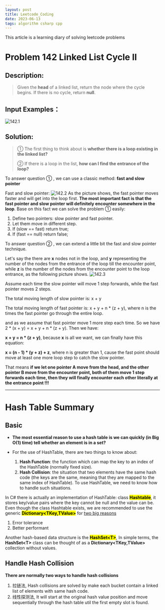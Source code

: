 ```yaml
---
layout: post
title: Leetcode_Coding
date: 2023-06-13
tags: algorithm csharp cpp
---
```


<!-- <span style="color: blue;"> </span> -->
This article is a learning diary of solving leetcode problems

<!--more-->

# Problem 142 Linked List Cycle II
## Description: 
> Given the **head** of a linked list, return the node where the cycle begins. If there is no cycle, return **null**.
## Input Examples：
![142.1]({{site.baseurl}}/assets/img/142.1.PNG)
## Solution:
> ① The first thing to think about is **whether there is a loop existing in the linked list?**
> 
> ② If there is a loop in the list, **how can I find the entrance of the loop?**

To answer question ① , we can use a classic method: **fast and slow pointer**

Fast and slow pointer:
![142.2]({{site.baseurl}}/assets/img/142.2.gif)
As the picture shows, the fast pointer moves faster and will get into the loop first. **The most important fact is  that the fast pointer and slow pointer will definitely encounter somewhere in the loop**. Base on this fact we can solve the problem ① easily:

1. Define two pointers: slow pointer and fast pointer.
2. Let them move in different step.
3. If (slow == fast) return true;
4. If (fast == null) return false;

To answer question ② , we can extend a little bit the fast and slow pointer technique.

Let's say the there are **x** nodes not in the loop, and **y** representing the number of the nodes from the entrance of the loop till the encounter point, while **z** is the number of the nodes from the encounter point to the loop entrance, as the following picture shows.
![142.3]({{site.baseurl}}/assets/img/142.3.png)

Assume each time the slow pointer will move 1 step forwards, while the fast pointer moves 2 steps.

The total moving length of slow pointer is: x + y

The total moving length of fast pointer is: x + y + n * (z + y), where n is the times the fast pointer go through the entire loop.

and as we assume that fast pointer move 1 more step each time. So we have 2 * (x + y) = x + y + n * (z + y). Then we have:

**x + y = n * (z + y)**, because **x** is all we want, we can finally have this equation:

**x = (n - 1) * (y + z) + z**, where n is greater than 1, cause the fast point should move at least one more loop step to catch the slow pointer.

That means **if we let one pointer A move from the head, and the other pointer B move from the encounter point, both of them move 1 step forwards each time, then they will finally encounter each other literally at the entrance point !!!**

---

# Hash Table Summary

## Basic

- **The most essential reason to use a hash table is we can quickly (in Big O(1) time) tell whether an element is in a set?**

- For the use of HashTable, there are two things to know about:
  1. **Hash Function**: the function which can map the key to an index of the HashTable (normally fixed size).
  2. **Hash Collision**: the situation that two elements have the same hash code (the keys are the same, meaning that they are mapped to the same index of HashTable). To use HashTable, we need to know how to handle such situations.

In C# there is actually an implementation of HashTable: class <mark>**Hashtable**</mark>, it stores key/value pairs where the key cannot be null and the value can be. Even though the class Hashtable exists, we are recommended to use the generic <mark>**Dictionary\<TKey,TValue\>**</mark> for [two big reasons](https://github.com/dotnet/platform-compat/blob/master/docs/DE0006.md)
1. Error tolerance
2. Better performant

Another hash-based data structure is the <mark>**HashSet\<T\>**</mark>, In simple terms, the **HashSet\<T\>** class can be thought of as a **Dictionary\<TKey,TValue\>** collection without values.

## Handle Hash Collision

**There are normally two ways to handle hash collisions**
1. 拉链法, Hash collisions are solved by make each bucket contain a linked list of elements with same hash code.
2. 线性探测法, It will start at the original hash value position and move sequentially through the hash table util the first empty slot is found.
   
